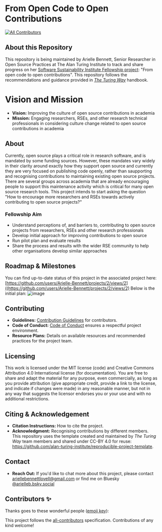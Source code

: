 # From Open Code to Open Contributions 
<!-- ALL-CONTRIBUTORS-BADGE:START - Do not remove or modify this section -->
[![All Contributors](https://img.shields.io/badge/all_contributors-6-orange.svg?style=flat-square)](#contributors-)
<!-- ALL-CONTRIBUTORS-BADGE:END -->

## About this Repository
This repository is being maintained by Arielle Bennett, Senior Researcher in Open Source Practices at The Alan Turing Institute to track and share progress on her [Software Sustainability Institute Fellowship project](https://www.software.ac.uk/programmes/fellowship-programme): "From open code to open contributions".
This repository follows the recommendations and guidance provided in *[The Turing Way](https://the-turing-way.netlify.app/welcome)* handbook.

# Vision and Mission

- **Vision:** Improving the culture of open source contributions in academia
- **Mission:** Engaging researchers, RSEs, and other research technical professionals in considering culture change related to open source contributions in academia

## About

Currently, open source plays a critical role in research software, and is mandated by some funding sources.
However, these mandates vary widely in their clarity around exactly how they support open source and currently they are very focused on publishing code openly, rather than saupporting and recognising contributions to maintaining existing open source projects.
There are several groups across academia that are already encouraging people to support this maintenance activity which is critical for many open source research tools. 
This project intends to start asking the question "How to encourage more researchers and RSEs towards actively contributing to open source projects?"  

### Fellowship Aim
- Understand perceptions of, and barriers to, contributing to open source projects from researchers, RSEs and other research professionals
- Develop initial approach for improving contributions to open source 
- Run pilot plan and evaluate results 
- Share the process and results with the wider RSE community to help other organisations develop similar approaches

## Roadmap & Milestones

You can find up-to-date status of this project in the associated project here: [https://github.com/users/Arielle-Bennett/projects/2/views/2]((https://github.com/users/Arielle-Bennett/projects/2/views/2)
Below is the initial plan:
![image](https://github.com/user-attachments/assets/79a7e21c-c7d6-4cec-9a64-0411a9116e64)


## Contributing

- **Guidelines:** [Contribution Guidelines](link-to-guidelines) for contributors.
- **Code of Conduct:** [Code of Conduct](link-to-coc) ensures a respectful project environment.
- **Resource Plans:** Details on available resources and recommended practices for the project team.

## Licensing

This work is licensed under the MIT license (code) and Creative Commons Attribution 4.0 International license (for documentation).
You are free to share and adapt the material for any purpose, even commercially, as long as you provide attribution (give appropriate credit, provide a link to the license, and indicate if changes were made) in any reasonable manner, but not in any way that suggests the licensor endorses you or your use and with no additional restrictions.

## Citing & Acknowledgement

- **Citation Instructions:** How to cite the project.
- **Acknowledgment:** Recognising contributions by different members.
This repository uses the template created and maintained by *The Turing Way* team members and shared under CC-BY 4.0 for reuse: https://github.com/alan-turing-institute/reproducible-project-template.

## Contact
- **Reach Out:** If you'd like to chat more about this project, please contact [ariellebennettlovell@gmail.com](mailto:ariellebennettlovell@gmail.com) or find me on Bluesky [@arielleb.bsky.social](https://bsky.app/profile/arielleb.bsky.social)

## Contributors ✨

Thanks goes to these wonderful people ([emoji key](https://allcontributors.org/docs/en/emoji-key)):

<!-- ALL-CONTRIBUTORS-LIST:START - Do not remove or modify this section -->
<!-- prettier-ignore-start -->
<!-- markdownlint-disable -->

<!-- markdownlint-restore -->
<!-- prettier-ignore-end -->

<!-- ALL-CONTRIBUTORS-LIST:END -->

This project follows the [all-contributors](https://github.com/all-contributors/all-contributors) specification. Contributions of any kind welcome!
